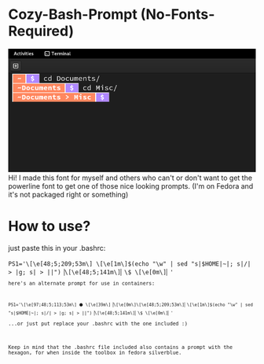 # Cozy-Bash-Prompt (No-Fonts-Required)
<img src="https://github.com/sandmuel/Cozy-Bash-Prompt-No-Fonts/blob/ab72153f140840baeff62f04ed47e95ce37d0e43/image.png" alt="Bash Prompt Showcase">
Hi! I made this font for myself and others who can't or don't want to get the powerline font to get one of those nice looking prompts. (I'm on Fedora and it's not packaged right or something)

# How to use?
<p>just paste this in your .bashrc: </p>
<code>PS1='\[\e[48;5;209;53m\] \[\e[1m\]$(echo "\w" | sed "s|$HOME|~|; s|/| > |g; s| > ||")▕\[\e[48;5;141m\]▏\$ \[\e[0m\]▏'<code>
<p>here's an alternate prompt for use in containers:</p>
<code>PS1='\[\e[97;48;5;113;53m\] ⬢ \[\e[39m\]▕\[\e[0m\]\[\e[48;5;209;53m\]▏\[\e[1m\]$(echo "\w" | sed "s|$HOME|~|; s|/| > |g; s| > ||")▕\[\e[48;5;141m\]▏\$ \[\e[0m\]▏'</code>
<p>...or just put replace your .bashrc with the one included :)</p>
<p>Keep in mind that the .bashrc file included also contains a prompt with the hexagon, for when inside the toolbox in fedora silverblue.</p>
